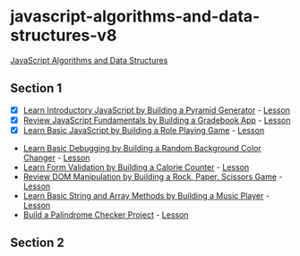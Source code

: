 # javascript-algorithms-and-data-structures-v8

[JavaScript Algorithms and Data Structures](https://www.freecodecamp.org/learn/javascript-algorithms-and-data-structures-v8/)

## Section 1

- [x] [Learn Introductory JavaScript by Building a Pyramid Generator](https://raw.githubusercontent.com/Bana0615/freecodecamp/refs/heads/main/javascript-algorithms-and-data-structures-v8/section-1/learn-introductory-javascript-by-building-a-pyramid-generator/script.js) - [Lesson](https://www.freecodecamp.org/learn/javascript-algorithms-and-data-structures-v8/learn-introductory-javascript-by-building-a-pyramid-generator/step-1)
- [x] [Review JavaScript Fundamentals by Building a Gradebook App](https://raw.githubusercontent.com/Bana0615/freecodecamp/refs/heads/main/javascript-algorithms-and-data-structures-v8/section-1/review-js-fundamentals-by-building-a-gradebook-app/script.js) - [Lesson](https://www.freecodecamp.org/learn/javascript-algorithms-and-data-structures-v8/review-js-fundamentals-by-building-a-gradebook-app/step-1)
- [x] [Learn Basic JavaScript by Building a Role Playing Game](/section-1/javascript-algorithms-and-data-structures-v8/learn-basic-javascript-by-building-a-role-playing-game/index) - [Lesson](https://www.freecodecamp.org/learn/javascript-algorithms-and-data-structures-v8/learn-basic-javascript-by-building-a-role-playing-game/step-1)
- [Learn Basic Debugging by Building a Random Background Color Changer]() - [Lesson](https://www.freecodecamp.org/learn/javascript-algorithms-and-data-structures-v8/learn-basic-debugging-by-building-a-random-background-color-changer/step-1)
- [Learn Form Validation by Building a Calorie Counter]() - [Lesson](https://www.freecodecamp.org/learn/javascript-algorithms-and-data-structures-v8/learn-form-validation-by-building-a-calorie-counter/step-1)
- [Review DOM Manipulation by Building a Rock, Paper, Scissors Game]() - [Lesson](https://www.freecodecamp.org/learn/javascript-algorithms-and-data-structures-v8/review-dom-manipulation-by-building-a-rock-paper-scissors-game/step-1)
- [Learn Basic String and Array Methods by Building a Music Player]() - [Lesson](https://www.freecodecamp.org/learn/javascript-algorithms-and-data-structures-v8/learn-basic-string-and-array-methods-by-building-a-music-player/step-1)
- [Build a Palindrome Checker Project]() - [Lesson](https://www.freecodecamp.org/learn/javascript-algorithms-and-data-structures-v8/build-a-palindrome-checker-project/build-a-palindrome-checker/step-1)

## Section 2
